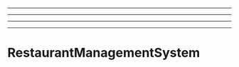 ----------------------------
----------------------------------------------------------------------------------------------------
----------------------------------------------------------------------------------------------------
----------------------------------------------------------------------------------------------------
# RestaurantManagementSystem
